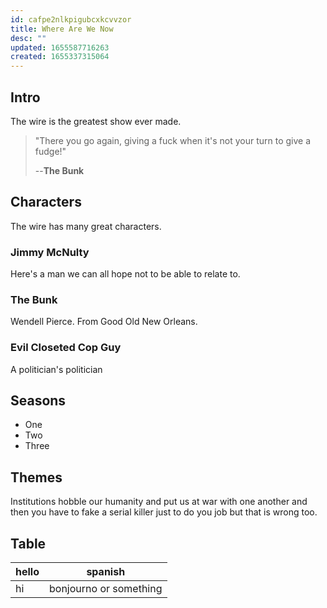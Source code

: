 ```yaml
---
id: cafpe2nlkpigubcxkcvvzor
title: Where Are We Now
desc: ""
updated: 1655587716263
created: 1655337315064
---
```


## Intro

The wire is the greatest show ever made.

> "There you go again, giving a fuck when it's not your turn to give a fudge!"
>
> --**The Bunk**

## Characters

The wire has many great characters.

### Jimmy McNulty

Here's a man we can all hope not to be able to relate to.

### The Bunk

Wendell Pierce. From Good Old New Orleans.

### Evil Closeted Cop Guy

A politician's politician

## Seasons

- One
- Two
- Three

## Themes

Institutions hobble our humanity and put us at war with one another and then you have to fake a serial killer just to do you job but that is wrong too.

## Table

| hello | spanish                |
| ----- | ---------------------- |
| hi    | bonjourno or something |
